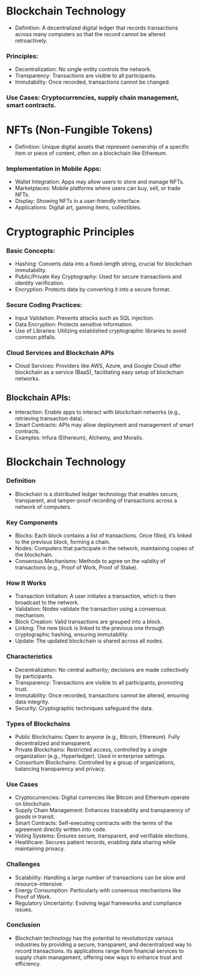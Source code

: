 # Blockchain Technology
- Definition: A decentralized digital ledger that records transactions across many computers so that the record cannot be altered retroactively.
### Principles:
- Decentralization: No single entity controls the network.
- Transparency: Transactions are visible to all participants.
- Immutability: Once recorded, transactions cannot be changed.
### Use Cases: Cryptocurrencies, supply chain management, smart contracts.
# NFTs (Non-Fungible Tokens)
- Definition: Unique digital assets that represent ownership of a specific item or piece of content, often on a blockchain like Ethereum.
### Implementation in Mobile Apps:
- Wallet Integration: Apps may allow users to store and manage NFTs.
- Marketplaces: Mobile platforms where users can buy, sell, or trade NFTs.
- Display: Showing NFTs in a user-friendly interface.
- Applications: Digital art, gaming items, collectibles.
# Cryptographic Principles
### Basic Concepts:
- Hashing: Converts data into a fixed-length string, crucial for blockchain immutability.
- Public/Private Key Cryptography: Used for secure transactions and identity verification.
- Encryption: Protects data by converting it into a secure format.
### Secure Coding Practices:
- Input Validation: Prevents attacks such as SQL injection.
- Data Encryption: Protects sensitive information.
- Use of Libraries: Utilizing established cryptographic libraries to avoid common pitfalls.
### Cloud Services and Blockchain APIs
- Cloud Services: Providers like AWS, Azure, and Google Cloud offer blockchain as a service (BaaS), facilitating easy setup of blockchain networks.
## Blockchain APIs:
- Interaction: Enable apps to interact with blockchain networks (e.g., retrieving transaction data).
- Smart Contracts: APIs may allow deployment and management of smart contracts.
- Examples: Infura (Ethereum), Alchemy, and Moralis.

# Blockchain Technology
### Definition
- Blockchain is a distributed ledger technology that enables secure, transparent, and tamper-proof recording of transactions across a network of computers.

### Key Components
- Blocks: Each block contains a list of transactions. Once filled, it’s linked to the previous block, forming a chain.
- Nodes: Computers that participate in the network, maintaining copies of the blockchain.
- Consensus Mechanisms: Methods to agree on the validity of transactions (e.g., Proof of Work, Proof of Stake).
### How It Works
- Transaction Initiation: A user initiates a transaction, which is then broadcast to the network.
- Validation: Nodes validate the transaction using a consensus mechanism.
- Block Creation: Valid transactions are grouped into a block.
- Linking: The new block is linked to the previous one through cryptographic hashing, ensuring immutability.
- Update: The updated blockchain is shared across all nodes.
### Characteristics
- Decentralization: No central authority; decisions are made collectively by participants.
- Transparency: Transactions are visible to all participants, promoting trust.
- Immutability: Once recorded, transactions cannot be altered, ensuring data integrity.
- Security: Cryptographic techniques safeguard the data.
### Types of Blockchains
- Public Blockchains: Open to anyone (e.g., Bitcoin, Ethereum). Fully decentralized and transparent.
- Private Blockchains: Restricted access, controlled by a single organization (e.g., Hyperledger). Used in enterprise settings.
- Consortium Blockchains: Controlled by a group of organizations, balancing transparency and privacy.
### Use Cases
- Cryptocurrencies: Digital currencies like Bitcoin and Ethereum operate on blockchain.
- Supply Chain Management: Enhances traceability and transparency of goods in transit.
- Smart Contracts: Self-executing contracts with the terms of the agreement directly written into code.
- Voting Systems: Ensures secure, transparent, and verifiable elections.
- Healthcare: Secures patient records, enabling data sharing while maintaining privacy.
### Challenges
- Scalability: Handling a large number of transactions can be slow and resource-intensive.
- Energy Consumption: Particularly with consensus mechanisms like Proof of Work.
- Regulatory Uncertainty: Evolving legal frameworks and compliance issues.
### Conclusion
- Blockchain technology has the potential to revolutionize various industries by providing a secure, transparent, and decentralized way to record transactions. Its applications range from financial services to supply chain management, offering new ways to enhance trust and efficiency.
